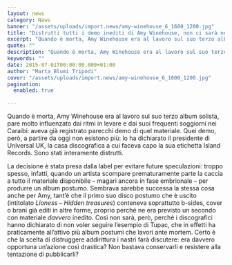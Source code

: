 ```yaml
---
layout: news
category: News
banner: "/assets/uploads/import.news/amy-winehouse_6_1600_1200.jpg"
title: "Distrutti tutti i demo inediti di Amy Winehouse, non ci sarà nessun album postumo"
excerpt: "Quando è morta, Amy Winehouse era al lavoro sul suo terzo album solista, pare molto influenzato dai ritmi in levare e dai suoi frequenti soggiorni nei Caraibi: aveva già registrato parecchi demo di quel materiale. Quei demo, però, a partire da oggi non esistono più: lo ha dichiarato il presidente di Universal UK, la casa [&hellip"
quote: ""
description: "Quando è morta, Amy Winehouse era al lavoro sul suo terzo album solista, pare molto influenzato dai ritmi in levare e dai suoi frequenti soggiorni nei Caraibi: aveva già registrato parecchi demo di quel materiale. Quei demo, però, a partire da oggi non esistono più: lo ha dichiarato il presidente di Universal UK, la casa [&hellip"
keywords: ""
date: 2015-07-01T00:00:00.000+01:00
author: "Marta Blumi Tripodi"
cover: "/assets/uploads/import.news/amy-winehouse_6_1600_1200.jpg"
pagination:
  enabled: true

---
```


[](https://hotmc.com/wp-content/uploads/2012/03/amy-winehouse%5F6%5F1600%5F1200.jpg)

Quando è morta, Amy Winehouse era al lavoro sul suo terzo album solista, pare molto influenzato dai ritmi in levare e dai suoi frequenti soggiorni nei Caraibi: aveva già registrato parecchi demo di quel materiale. Quei demo, però, a partire da oggi non esistono più: lo ha dichiarato il presidente di Universal UK, la casa discografica a cui faceva capo la sua etichetta Island Records. Sono stati interamente distrutti.

La decisione è stata presa dalla label per evitare future speculazioni: troppo spesso, infatti, quando un artista scompare prematuramente parte la caccia a tutto il materiale disponibile – magari ancora in fase embrionale – per produrre un album postumo. Sembrava sarebbe successa la stessa cosa anche per Amy, tant’è che il primo suo disco postumo che è uscito (intitolato _Lioness – Hidden treasures_) conteneva soprattutto b-sides, cover o brani già editi in altre forme, proprio perché ne era previsto un secondo con materiale _davvero_ inedito. Così non sarà, però, perché i discografici hanno dichiarato di non voler seguire l’esempio di Tupac, che in effetti ha praticamente all’attivo più album postumi che lavori ante mortem. Certo è che la scelta di distruggere addirittura i nastri farà discutere: era davvero opportuna un’azione così drastica? Non bastava conservarli e resistere alla tentazione di pubblicarli?